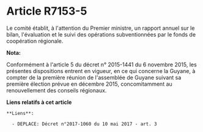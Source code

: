 # Article R7153-5

Le comité établit, à l'attention du Premier ministre, un rapport annuel sur le bilan, l'évaluation et le suivi des opérations
subventionnées par le fonds de coopération régionale.

**Nota:**

Conformément à l'article 5 du décret n° 2015-1441 du 6 novembre 2015, les présentes dispositions entrent en vigueur, en ce
qui concerne la Guyane, à compter de la première réunion de l'assemblée de Guyane suivant sa première élection prévue en
décembre 2015, concomitamment au renouvellement des conseils régionaux.

**Liens relatifs à cet article**

	**Liens**:

	  - DEPLACE: Décret n°2017-1060 du 10 mai 2017 - art. 3
